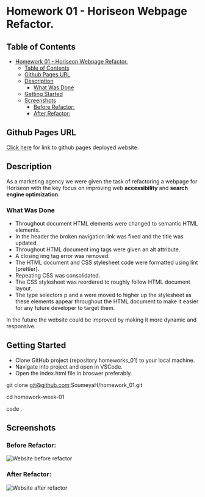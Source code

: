 # Homework 01 - Horiseon Webpage Refactor.

## Table of Contents

- [Homework 01 - Horiseon Webpage Refactor.](#homework-01---horiseon-webpage-refactor)
  - [Table of Contents](#table-of-contents)
  - [Github Pages URL](#github-pages-url)
  - [Description](#description)
    - [What Was Done](#what-was-done)
  - [Getting Started](#getting-started)
  - [Screenshots](#screenshots)
    - [Before Refactor:](#before-refactor)
    - [After Refactor:](#after-refactor)

## Github Pages URL

[Click here](https://soumeyah.github.io/homework_01/) for link to github pages deployed website.

## Description

As a marketing agency we were given the task of refactoring a webpage for Horiseon with the key focus on improving web **accessibility** and **search engine optimization**.

### What Was Done

- Throughout document HTML elements were changed to semantic HTML elements.
- In the header the broken navigation link was fixed and the title was updated.
- Throughout HTML document img tags were given an alt attribute.
- A closing img tag error was removed.
- The HTML document and CSS stylesheet code were formatted using lint (prettier).
- Repeating CSS was consolidated.
- The CSS stylesheet was reordered to roughly follow HTML document layout.
- The type selectors p and a were moved to higher up the stylesheet as these elements appear throughout the HTML document to make it easier for any future developer to target them.

In the future the website could be improved by making it more dynamic and responsive.

## Getting Started

- Clone GitHub project (repository homeworks_01) to your local machine.
- Navigate into project and open in VSCode.
- Open the index.html file in broswer preferably.

git clone git@github.com:SoumeyaH/homework_01.git

cd homework-week-01

code .

## Screenshots

### Before Refactor:

![Website before refactor](/assets/screenshots/website-before-refactor.png)

### After Refactor:

![Website after refactor](./assets/screenshots/website-after-refactor.png)
